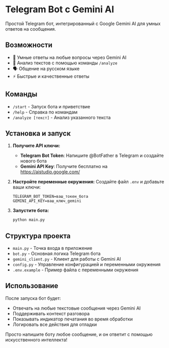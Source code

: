# Telegram Bot с Gemini AI

Простой Telegram бот, интегрированный с Google Gemini AI для умных ответов на сообщения.

## Возможности

- 🤖 Умные ответы на любые вопросы через Gemini AI
- 📝 Анализ текстов с помощью команды `/analyze`
- 🗣 Общение на русском языке
- ⚡ Быстрые и качественные ответы

## Команды

- `/start` - Запуск бота и приветствие
- `/help` - Справка по командам
- `/analyze [текст]` - Анализ указанного текста

## Установка и запуск

1. **Получите API ключи:**
   - **Telegram Bot Token**: Напишите @BotFather в Telegram и создайте нового бота
   - **Gemini API Key**: Получите бесплатно на https://aistudio.google.com/

2. **Настройте переменные окружения:**
   Создайте файл `.env` и добавьте ваши ключи:
   ```
   TELEGRAM_BOT_TOKEN=ваш_токен_бота
   GEMINI_API_KEY=ваш_ключ_gemini
   ```

3. **Запустите бота:**
   ```bash
   python main.py
   ```

## Структура проекта

- `main.py` - Точка входа в приложение
- `bot.py` - Основная логика Telegram бота
- `gemini_client.py` - Клиент для работы с Gemini AI
- `config.py` - Управление конфигурацией и переменными окружения
- `.env.example` - Пример файла с переменными окружения

## Использование

После запуска бот будет:
- Отвечать на любые текстовые сообщения через Gemini AI
- Поддерживать контекст разговора
- Показывать индикатор печатания во время обработки
- Логировать все действия для отладки

Просто напишите боту любое сообщение, и он ответит с помощью искусственного интеллекта!